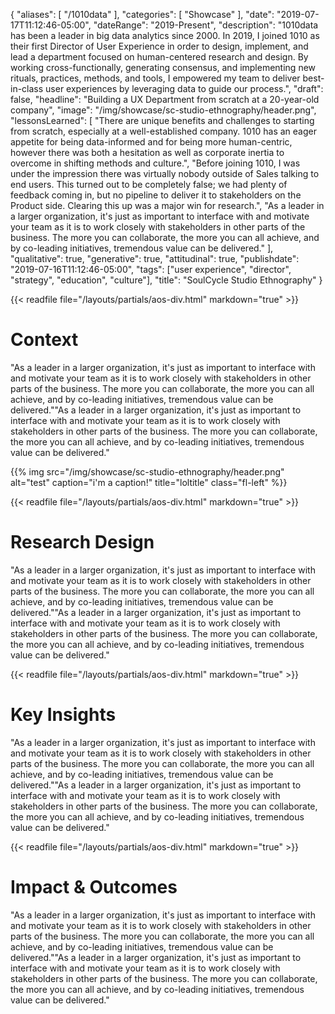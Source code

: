 {
   "aliases": [
     "/1010data"
   ],
   "categories": [
      "Showcase"
   ],
   "date": "2019-07-17T11:12:46-05:00",
   "dateRange": "2019-Present",
   "description": "1010data has been a leader in big data analytics since 2000. In 2019, I joined 1010 as their first Director of User Experience in order to design, implement, and lead a department focused on human-centered research and design. By working cross-functionally, generating consensus, and implementing new rituals, practices, methods, and tools, I empowered my team to deliver best-in-class user experiences by leveraging data to guide our process.",
   "draft": false,
   "headline": "Building a UX Department from scratch at a 20-year-old company",
   "image": "/img/showcase/sc-studio-ethnography/header.png",
   "lessonsLearned": [
     "There are unique benefits and challenges to starting from scratch, especially at a well-established company. 1010 has an eager appetite for being data-informed and for being more human-centric, however there was both a hesitation as well as corporate inertia to overcome in shifting methods and culture.",
     "Before joining 1010, I was under the impression there was virtually nobody outside of Sales talking to end users. This turned out to be completely false; we had plenty of feedback coming in, but no pipeline to deliver it to stakeholders on the Product side. Clearing this up was a major win for research.",
     "As a leader in a larger organization, it's just as important to interface with and motivate your team as it is to work closely with stakeholders in other parts of the business. The more you can collaborate, the more you can all achieve, and by co-leading initiatives, tremendous value can be delivered."
   ],
   "qualitative": true,
   "generative": true,
   "attitudinal": true,
   "publishdate": "2019-07-16T11:12:46-05:00",
   "tags": ["user experience", "director", "strategy", "education", "culture"],
   "title": "SoulCycle Studio Ethnography"
}

{{< readfile file="/layouts/partials/aos-div.html" markdown="true" >}}

# Context <a name="context" href="#context"><i class="ion-link"></i></a>

"As a leader in a larger organization, it's just as important to interface with and motivate your team as it is to work closely with stakeholders in other parts of the business. The more you can collaborate, the more you can all achieve, and by co-leading initiatives, tremendous value can be delivered.""As a leader in a larger organization, it's just as important to interface with and motivate your team as it is to work closely with stakeholders in other parts of the business. The more you can collaborate, the more you can all achieve, and by co-leading initiatives, tremendous value can be delivered."

{{% img src="/img/showcase/sc-studio-ethnography/header.png" alt="test" caption="i'm a caption!" title="loltitle" class="fl-left" %}}

</div>

{{< readfile file="/layouts/partials/aos-div.html" markdown="true" >}}

# Research Design <a name="research-design" href="#research-design"><i class="ion-link"></i></a>

"As a leader in a larger organization, it's just as important to interface with and motivate your team as it is to work closely with stakeholders in other parts of the business. The more you can collaborate, the more you can all achieve, and by co-leading initiatives, tremendous value can be delivered.""As a leader in a larger organization, it's just as important to interface with and motivate your team as it is to work closely with stakeholders in other parts of the business. The more you can collaborate, the more you can all achieve, and by co-leading initiatives, tremendous value can be delivered."

</div>

{{< readfile file="/layouts/partials/aos-div.html" markdown="true" >}}

# Key Insights <a name="key-insights" href="#key-insights"><i class="ion-link"></i></a>

"As a leader in a larger organization, it's just as important to interface with and motivate your team as it is to work closely with stakeholders in other parts of the business. The more you can collaborate, the more you can all achieve, and by co-leading initiatives, tremendous value can be delivered.""As a leader in a larger organization, it's just as important to interface with and motivate your team as it is to work closely with stakeholders in other parts of the business. The more you can collaborate, the more you can all achieve, and by co-leading initiatives, tremendous value can be delivered."

</div>

{{< readfile file="/layouts/partials/aos-div.html" markdown="true" >}}

# Impact & Outcomes <a name="impact-outcomes" href="#impact-outcomes"><i class="ion-link"></i></a>

"As a leader in a larger organization, it's just as important to interface with and motivate your team as it is to work closely with stakeholders in other parts of the business. The more you can collaborate, the more you can all achieve, and by co-leading initiatives, tremendous value can be delivered.""As a leader in a larger organization, it's just as important to interface with and motivate your team as it is to work closely with stakeholders in other parts of the business. The more you can collaborate, the more you can all achieve, and by co-leading initiatives, tremendous value can be delivered."

</div>
